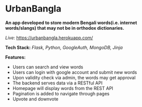 # UrbanBangla

****An app developed to store modern Bengali words(i.e. internet words/slangs) that may not be in orthodox dictionaries.****

*Live:*
https://urbanbangla.herokuapp.com/

**Tech Stack:** *Flask, Python, GoogleAuth, MongoDB, Jinja*

**Features:**

 - Users can search and view words
 - Users can login with google account and submit new words
 - Upon validity check via admin, the words may get approval
 - The backend serves data via a RESTful API
 - Homepage will display words from the REST API
 - Pagination is added to navigate through pages
 - Upvote and downvote
<br>

